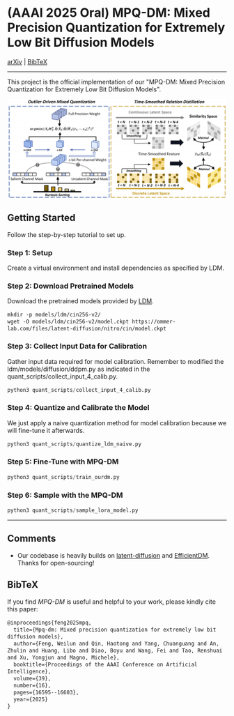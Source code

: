 # (AAAI 2025 Oral) MPQ-DM: Mixed Precision Quantization for Extremely Low Bit Diffusion Models

[arXiv](https://arxiv.org/abs/2412.11549) | [BibTeX](#bibtex)

------

This project is the official implementation of our "MPQ-DM: Mixed Precision Quantization for Extremely Low Bit Diffusion Models".

![framework](imgs/framework.png)

## Getting Started

Follow the step-by-step tutorial to set up.

### Step 1: Setup

Create a virtual environment and install dependencies as specified by LDM.

### Step 2: Download Pretrained Models

Download the pretrained models provided by [LDM](https://github.com/CompVis/latent-diffusion).

```shell
mkdir -p models/ldm/cin256-v2/
wget -O models/ldm/cin256-v2/model.ckpt https://ommer-lab.com/files/latent-diffusion/nitro/cin/model.ckpt
```

### Step 3: Collect Input Data for Calibration

Gather input data required for model calibration. Remember to modified the ldm/models/diffusion/ddpm.py as indicated in the quant_scripts/collect_input_4_calib.py.

```python
python3 quant_scripts/collect_input_4_calib.py
```

### Step 4: Quantize and Calibrate the Model

We just apply a naive quantization method for model calibration because we will fine-tune it afterwards.

```python
python3 quant_scripts/quantize_ldm_naive.py
```

### Step 5: Fine-Tune with MPQ-DM

```python
python3 quant_scripts/train_ourdm.py
```

### Step 6: Sample with the MPQ-DM

```python
python3 quant_scripts/sample_lora_model.py
```

------

## Comments

- Our codebase is heavily builds on [latent-diffusion](https://github.com/CompVis/latent-diffusion) and [EfficientDM](https://github.com/ThisisBillhe/EfficientDM). Thanks for open-sourcing!

## BibTeX

If you find *MPQ-DM* is useful and helpful to your work, please kindly cite this paper:

```
@inproceedings{feng2025mpq,
  title={Mpq-dm: Mixed precision quantization for extremely low bit diffusion models},
  author={Feng, Weilun and Qin, Haotong and Yang, Chuanguang and An, Zhulin and Huang, Libo and Diao, Boyu and Wang, Fei and Tao, Renshuai and Xu, Yongjun and Magno, Michele},
  booktitle={Proceedings of the AAAI Conference on Artificial Intelligence},
  volume={39},
  number={16},
  pages={16595--16603},
  year={2025}
}
```
